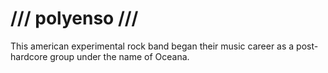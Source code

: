/// polyenso ///
=================
This american experimental rock band began their music career as a post-hardcore group under the name of Oceana.
